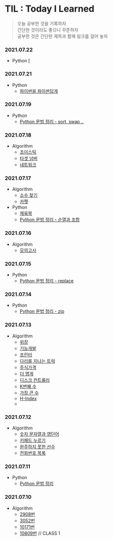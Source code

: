 # TIL : Today I Learned

> 오늘 공부한 것을 기록하자<br>
> 간단한 것이라도 좋으니 꾸준하자<br>
> 공부한 것은 간단한 제목과 함께 링크를 걸어 놓자<br>

### 2021.07.22
- Python
  [


### 2021.07.21
- Python
  - [파이썬을 파이썬답게](https://github.com/hioos11/Algorithm/tree/main/파이썬을_파이썬답게)

### 2021.07.19
- Python
  - [Python 문법 정리 - sort, swap ..](https://github.com/hioos11/Algorithm)

### 2021.07.18
- Algorithm
  - [조이스틱](https://github.com/hioos11/Algorithm/blob/main/programmers/조이스틱.py)
  - [타겟 넘버](https://github.com/hioos11/Algorithm/blob/main/programmers/타겟_넘버.py)
  - [네트워크](https://github.com/hioos11/Algorithm/blob/main/programmers/네트워크.py)

### 2021.07.17
- Algorithm
  - [소수 찾기](https://github.com/hioos11/Algorithm/blob/main/programmers/소수_찾기.py)
  - [카펫](https://github.com/hioos11/Algorithm/blob/main/programmers/카펫.py)
- Python
  - [체육복](https://github.com/hioos11/Algorithm/blob/main/programmers/체육복.py)
  - [Python 문법 정리 - 순열과 조합](https://github.com/hioos11/Algorithm)

### 2021.07.16
- Algorithm
  - [모의고사](https://github.com/hioos11/Algorithm/blob/main/programmers/모의고사.py)


### 2021.07.15
- Python
  - [Python 문법 정리 - replace](https://github.com/hioos11/Algorithm)


### 2021.07.14
- Python
  - [Python 문법 정리 - zip](https://github.com/hioos11/Algorithm)

### 2021.07.13
- Algorithm
  - [위장](https://github.com/hioos11/Algorithm/blob/main/programmers/%EC%9C%84%EC%9E%A5.py)
  - [기능개발](https://github.com/hioos11/Algorithm/blob/main/programmers/%EA%B8%B0%EB%8A%A5%EA%B0%9C%EB%B0%9C.py)
  - [프린터](https://github.com/hioos11/Algorithm/blob/main/programmers/%ED%94%84%EB%A6%B0%ED%84%B0.py)
  - [다리를 지나는 트럭](https://github.com/hioos11/Algorithm/blob/main/programmers/%EB%8B%A4%EB%A6%AC%EB%A5%BC%20%EC%A7%80%EB%82%98%EB%8A%94%20%ED%8A%B8%EB%9F%AD.py)
  - [주식가격](https://github.com/hioos11/Algorithm/blob/main/programmers/%EC%A3%BC%EC%8B%9D%EA%B0%80%EA%B2%A9.py)
  - [더 맵게](https://github.com/hioos11/Algorithm/blob/main/programmers/%EB%8D%94%20%EB%A7%B5%EA%B2%8C.py)
  - [디스크 컨트롤러](https://github.com/hioos11/Algorithm/blob/main/programmers/%EB%94%94%EC%8A%A4%ED%81%AC%20%EC%BB%A8%ED%8A%B8%EB%A1%A4%EB%9F%AC.py)
  - [K번째 수](https://github.com/hioos11/Algorithm/blob/main/programmers/K%EB%B2%88%EC%A7%B8%EC%88%98.py)
  - [가장 큰 수](https://github.com/hioos11/Algorithm/blob/main/programmers/%EA%B0%80%EC%9E%A5%20%ED%81%B0%20%EC%88%98.py)
  - [H-Index](https://github.com/hioos11/Algorithm/blob/main/programmers/H-Index.py)
  - 

### 2021.07.12
- Algorithm
  - [숫자 문자열과 영단어](https://github.com/hioos11/Algorithm/blob/main/programmers/%EC%88%AB%EC%9E%90%20%EB%AC%B8%EC%9E%90%EC%97%B4%EA%B3%BC%20%EC%98%81%EB%8B%A8%EC%96%B4.py)
  - [키패드 누르기](https://github.com/hioos11/Algorithm/blob/main/programmers/%ED%82%A4%ED%8C%A8%EB%93%9C%20%EB%88%84%EB%A5%B4%EA%B8%B0.py)
  - [완주하지 못한 선수](https://github.com/hioos11/Algorithm/blob/main/programmers/%EC%99%84%EC%A3%BC%ED%95%98%EC%A7%80%20%EB%AA%BB%ED%95%9C%20%EC%84%A0%EC%88%98.py)
  - [전화번호 목록](https://github.com/hioos11/Algorithm/blob/main/programmers/%EC%A0%84%ED%99%94%EB%B2%88%ED%98%B8%20%EB%AA%A9%EB%A1%9D.py)

### 2021.07.11
- Python
  - [Python 문법 정리](https://github.com/hioos11/Algorithm/blob/main/README.md)

### 2021.07.10
- Algorithm
  - [2908번](https://github.com/hioos11/Algorithm/blob/main/baekjoon/2908%EB%B2%88.py)
  - [3052번](https://github.com/hioos11/Algorithm/blob/main/baekjoon/3052%EB%B2%88.py)
  - [10171번](https://github.com/hioos11/Algorithm/blob/main/baekjoon/10171%EB%B2%88.py)
  - [10809번](https://github.com/hioos11/Algorithm/blob/main/baekjoon/10809%EB%B2%88.py) // CLASS 1

